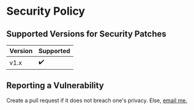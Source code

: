 # Security Policy

## Supported Versions for Security Patches

| Version | Supported          |
| ------- | ------------------ |
| v1.x    | ✔️                  |

## Reporting a Vulnerability

Create a pull request if it does not breach one's privacy.
Else, [email me.](mailto:thegaminkidyt@gmail.com)
